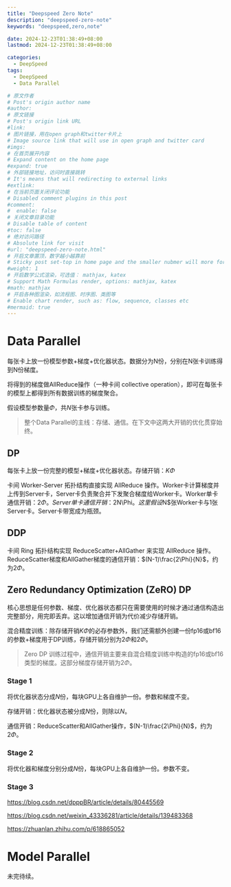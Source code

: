 ```yaml
---
title: "Deepspeed Zero Note"
description: "deepspeed-zero-note"
keywords: "deepspeed,zero,note"

date: 2024-12-23T01:38:49+08:00
lastmod: 2024-12-23T01:38:49+08:00

categories:
  - DeepSpeed
tags:
  - DeepSpeed
  - Data Parallel

# 原文作者
# Post's origin author name
#author:
# 原文链接
# Post's origin link URL
#link:
# 图片链接，用在open graph和twitter卡片上
# Image source link that will use in open graph and twitter card
#imgs:
# 在首页展开内容
# Expand content on the home page
#expand: true
# 外部链接地址，访问时直接跳转
# It's means that will redirecting to external links
#extlink:
# 在当前页面关闭评论功能
# Disabled comment plugins in this post
#comment:
#  enable: false
# 关闭文章目录功能
# Disable table of content
#toc: false
# 绝对访问路径
# Absolute link for visit
#url: "deepspeed-zero-note.html"
# 开启文章置顶，数字越小越靠前
# Sticky post set-top in home page and the smaller nubmer will more forward.
#weight: 1
# 开启数学公式渲染，可选值： mathjax, katex
# Support Math Formulas render, options: mathjax, katex
#math: mathjax
# 开启各种图渲染，如流程图、时序图、类图等
# Enable chart render, such as: flow, sequence, classes etc
#mermaid: true
---
```


# Data Parallel
每张卡上放一份模型参数+梯度+优化器状态。数据分为N份，分别在N张卡训练得到N份梯度。

将得到的梯度做AllReduce操作（一种卡间 collective operation），即可在每张卡的模型上都得到所有数据训练的梯度聚合。

假设模型参数量$\Phi$，共$N$张卡参与训练。

> 整个Data Parallel的主线：存储、通信。在下文中这两大开销的优化贯穿始终。

## DP
每张卡上放一份完整的模型+梯度+优化器状态。存储开销：$K\Phi$

卡间 Worker-Server 拓扑结构直接实现 AllReduce 操作。Worker卡计算梯度并上传到Server卡，Server卡负责聚合并下发聚合梯度给Worker卡。Worker单卡通信开销：$2\Phi$。$Server单卡通信开销：$2N\Phi$。这里假设$N$张Worker卡与1张Server卡。Server卡带宽成为瓶颈。

## DDP

卡间 Ring 拓扑结构实现 ReduceScatter+AllGather 来实现 AllReduce 操作。ReduceScatter梯度和AllGather梯度的通信开销：$(N-1)\frac{2\Phi}{N}$，约为$2\Phi$。

## Zero Redundancy Optimization (ZeRO) DP 
核心思想是任何参数、梯度、优化器状态都只在需要使用的时候才通过通信构造出完整部分，用完即丢弃。这以增加通信开销为代价减少存储开销。

混合精度训练：除存储开销$K\Phi$的必存参数外，我们还需额外创建一份fp16或bf16的参数+梯度用于DP训练，存储开销分别为$2\Phi$和$2\Phi$。

> Zero DP 训练过程中，通信开销主要来自混合精度训练中构造的fp16或bf16类型的梯度。这部分梯度存储开销为$2\Phi$。

### Stage 1
将优化器状态分成$N$份，每块GPU上各自维护一份。参数和梯度不变。

存储开销：优化器状态被分成$N$份，则除以$N$。

通信开销：ReduceScatter和AllGather操作，$(N-1)\frac{2\Phi}{N}$，约为$2\Phi$。

### Stage 2
将优化器和梯度分别分成$N$份，每块GPU上各自维护一份。参数不变。

### Stage 3

https://blog.csdn.net/dpppBR/article/details/80445569

https://blog.csdn.net/weixin_43336281/article/details/139483368

https://zhuanlan.zhihu.com/p/618865052

# Model Parallel
未完待续。

<!--more-->
